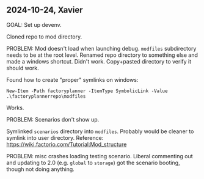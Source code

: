 ## 2024-10-24, Xavier

GOAL: Set up devenv.

Cloned repo to mod directory.

PROBLEM: Mod doesn't load when launching debug. `modfiles` subdirectory needs to
be at the root level. Renamed repo directory to something else and made a
windows shortcut. Didn't work. Copy+pasted directory to verify it should work.

Found how to create "proper" symlinks on windows:

    New-Item -Path factoryplanner -ItemType SymbolicLink -Value .\factoryplannerrepo\modfiles

Works.

PROBLEM: Scenarios don't show up.

Symlinked `scenarios` directory into `modfiles`. Probably would be cleaner to
symlink into user directory. Reference:
https://wiki.factorio.com/Tutorial:Mod_structure

PROBLEM: misc crashes loading testing scenario. Liberal commenting out and
updating to 2.0 (e.g. `global` to `storage`) got the scenario booting, though
not doing anything.